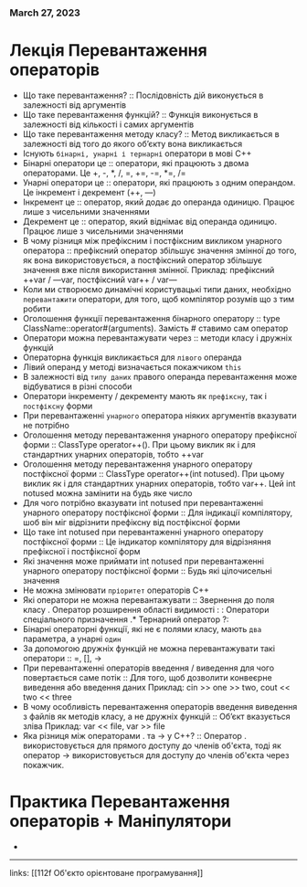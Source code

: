 
### March 27, 2023

# Лекція Перевантаження операторів

- Що таке перевантаження? :: Послідовність дій виконується в залежності від аргументів
- Що таке перевантаження функцій? :: Функція виконується в залежності від кількості і самих аргументів
- Що таке перевантаження методу класу? :: Метод викликається в залежності від того до якого об’єкту вона викликається
- Існують `бінарні, унарні і тернарні` оператори в мові С++
- Бінарні оператори це :: оператори, які працюють з двома операторами. Це +, -, *, /, =, +=, -=, *=, /=
- Унарні оператори це :: оператори, які працюють з одним операндом. Це інкремент і декремент (++, —)
- Інкремент це :: оператор, який додає до операнда одиницю. Працює лише з чисельними значеннями
- Декремент це :: оператор, який віднімає від операнда одиницю. Працює лише з чисельними значеннями
- В чому різниця між префіксним і постфіксним викликом унарного оператора :: префіксний оператор збільшує значення змінної до того, як вона використовується, а постфіксний оператор збільшує значення вже після використання змінної.
Приклад: префіксний ++var / —var, постфіксний var++ / var—
- Коли ми створюємо динамічні користувацькі типи даних, необхідно `перевантажити` оператори, для того, щоб компілятор розумів що з тим робити
- Оголошення функції перевантаження бінарного оператору :: 
type ClassName::operator#(arguments). Замість # ставимо сам оператор
- Оператори можна перевантажувати через :: методи класу і дружніх функцій
- Операторна функція викликається для `лівого` операнда
- Лівий операнд у методі визначається покажчиком `this`
- В залежності від `типу даних` правого операнда перевантаження може відбуватися в різні способи
- Оператори інкременту / декременту мають як `префіксну`, так і `постфіксну` форми
- При перевантаженні `унарного` оператора ніяких аргументів вказувати не потрібно
- Оголошення методу перевантаження унарного оператору префіксної форми ::
ClassType operator++(). При цьому виклик як і для стандартних унарних операторів, тобто ++var
- Оголошення методу перевантаження унарного оператору постфіксної форми ::
ClassType operator++(int notused). При цьому виклик як і для стандартних унарних операторів, тобто var++. Цей int notused можна замінити на будь яке число
- Для чого потрібно вказувати int notused при перевантаженні унарного оператору постфіксної форми :: Для індикації компілятору, шоб він міг відрізнити префіксну від постфіксної форми
- Що таке int notused при перевантаженні унарного оператору постфіксної форми :: Це індикатор компілятору для відрізняння префіксної і постфіксної форм
- Які значення може приймати int notused при перевантаженні унарного оператору постфіксної форми :: Будь які цілочисельні значення
- Не можна змінювати `пріоритет` операторів С++
- Які оператори не можна перевантажувати :: 
Звернення до поля класу .
Оператор розширення області видимості : :
Оператори спеціального призначення .*
Тернарний оператор ?:
- Бінарні операторні функції, які не є полями класу, мають `два` параметра, а унарні `один`
- За допомогою дружніх функцій не можна перевантажувати такі оператори :: =, [], →
- При перевантаженні операторів введення / виведення для чого повертається саме потік :: Для того, щоб дозволити конвеєрне виведення або введення даних
Приклад: cin >> one >> two, cout << two << three
- В чому особливість перевантаження операторів введення виведення з файлів як методів класу, а не дружніх функцій :: Об’єкт вказується зліва
Приклад: var << file, var >> file
- Яка різниця між операторами . та -> у C++? :: Оператор . використовується для прямого доступу до членів об'єкта, тоді як оператор -> використовується для доступу до членів об'єкта через покажчик.

# Практика Перевантаження операторів + Маніпулятори

- 



---

links: [[112f Об'єкто орієнтоване програмування]]

